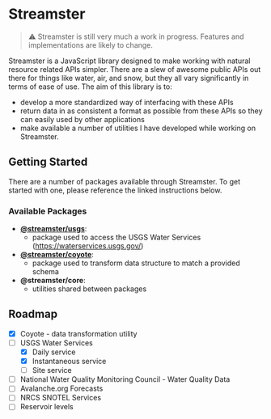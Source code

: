 # Streamster

> :warning: Streamster is still very much a work in progress. Features and implementations are likely to change.

Streamster is a JavaScript library designed to make working with natural resource related APIs simpler. There are a slew of awesome public APIs out there for things like water, air, and snow, but they all vary significantly in terms of ease of use. The aim of this library is to:

- develop a more standardized way of interfacing with these APIs
- return data in as consistent a format as possible from these APIs so they can easily used by other applications
- make available a number of utilities I have developed while working on Streamster.

## Getting Started

There are a number of packages available through Streamster. To get started with one, please reference the linked instructions below.

### Available Packages

- [**@streamster/usgs**](https://github.com/streamster/streamster/blob/master/packages/usgs/README.md):
  - package used to access the USGS Water Services (https://waterservices.usgs.gov/)
- [**@streamster/coyote**](https://github.com/streamster/streamster/tree/master/packages/coyote):
  - package used to transform data structure to match a provided schema
- **@streamster/core**:
  - utilities shared between packages

## Roadmap

- [x] Coyote - data transformation utility
- [ ] USGS Water Services
  - [x] Daily service
  - [x] Instantaneous service
  - [ ] Site service
- [ ] National Water Quality Monitoring Council - Water Quality Data
- [ ] Avalanche.org Forecasts
- [ ] NRCS SNOTEL Services
- [ ] Reservoir levels

